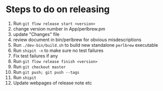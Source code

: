 # Steps to do on releasing

1. Run `git flow release start <version>`
2. change version number in App/perlbrew.pm
3. update "Changes" file
4. review document in bin/perlbrew for obvious misdescriptions
5. Run `./dev-bin/build.sh` to build new standalone `perlbrew` executable
6. Run `shipit -n` to make sure no test failures
7. Fix test failures if any
8. Run `git flow release finish <version>`
9. Run `git checkout master`
10. Run `git push; git push --tags`
11. Run `shipit`
12. Update webpages of release note etc

